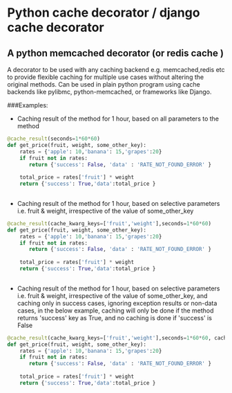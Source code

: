 # Python cache decorator / django cache decorator

## A python memcached decorator (or redis cache ) 

A decorator to be used with any caching backend e.g. memcached,redis etc to provide
flexible caching for multiple use cases without altering the original methods.
Can be used in plain python program using cache backends like pylibmc, python-memcached,
or frameworks like Django.

###Examples:


* Caching result of the method for 1 hour, based on all parameters to the method

```python
@cache_result(seconds=1*60*60)
def get_price(fruit, weight, some_other_key):
    rates = {'apple': 10,'banana': 15,'grapes':20}
    if fruit not in rates:
       return {'success': False, 'data' : 'RATE_NOT_FOUND_ERROR' }
    
    total_price = rates['fruit'] * weight
    return {'success': True,'data':total_price }
  
```

* Caching result of the method for 1 hour, based on selective parameters i.e. fruit & weight, irrespective of the
value of some_other_key

```python
@cache_result(cache_kwarg_keys=['fruit','weight'],seconds=1*60*60)
def get_price(fruit, weight, some_other_key):
    rates = {'apple': 10,'banana': 15,'grapes':20}
    if fruit not in rates:
       return {'success': False, 'data' : 'RATE_NOT_FOUND_ERROR' }
    
    total_price = rates['fruit'] * weight
    return {'success': True,'data':total_price }
    
```


* Caching result of the method for 1 hour, based on selective parameters i.e. fruit & weight, irrespective of the
value of some_other_key, and caching only in success cases, ignoring exception results or non-data cases,
in the below example, caching will only be done if the method returns 'success' key as True, and no caching
is done if 'success' is False

```python
@cache_result(cache_kwarg_keys=['fruit','weight'],seconds=1*60*60, cache_filter= lambda x:x['success'])
def get_price(fruit, weight, some_other_key):
    rates = {'apple': 10,'banana': 15,'grapes':20}
    if fruit not in rates:
       return {'success': False, 'data' : 'RATE_NOT_FOUND_ERROR' }
    
    total_price = rates['fruit'] * weight
    return {'success': True,'data':total_price }
```
